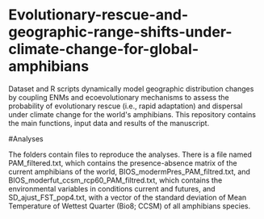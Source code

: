 # Evolutionary-rescue-and-geographic-range-shifts-under-climate-change-for-global-amphibians
Dataset and R scripts dynamically model geographic distribution changes by coupling ENMs and ecoevolutionary mechanisms to assess the probability of evolutionary rescue (i.e., rapid adaptation) and dispersal under climate change for the world's amphibians.
This repository contains the main functions, input data and results of the manuscript.

#Analyses

The folders contain files to reproduce the analyses. 
There is a file named PAM_filtered.txt, which contains the presence-absence matrix of the current amphibians of the world, BIOS_modermPres_PAM_filtred.txt, and BIOS_moderfut_ccsm_rcp60_PAM_filtred.txt, which contains the environmental variables in conditions current and futures, and SD_ajust_FST_pop4.txt, with a vector of the standard deviation of Mean Temperature of Wettest Quarter (Bio8; CCSM) of all amphibians species.


